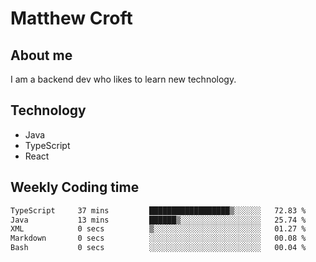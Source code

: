 # Matthew Croft

## About me
I am a backend dev who likes to learn new technology. 

## Technology
- Java
- TypeScript
- React

## Weekly Coding time
<!--START_SECTION:waka-->

```txt
TypeScript     37 mins         ██████████████████▒░░░░░░   72.83 %
Java           13 mins         ██████▒░░░░░░░░░░░░░░░░░░   25.74 %
XML            0 secs          ▒░░░░░░░░░░░░░░░░░░░░░░░░   01.27 %
Markdown       0 secs          ░░░░░░░░░░░░░░░░░░░░░░░░░   00.08 %
Bash           0 secs          ░░░░░░░░░░░░░░░░░░░░░░░░░   00.04 %
```

<!--END_SECTION:waka-->
